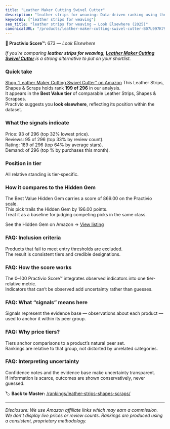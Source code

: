 ```yaml
---
title: "Leather Maker Cutting Swivel Cutter"
description: "leather strips for weaving: Data-driven ranking using the Practivio Score™. Positioned by quality, value, demand, findability, momentum."
keywords: ["leather strips for weaving"]
seo_title: "leather strips for weaving — Look Elsewhere (2025)"
canonicalURL: "/products/leather-maker-cutting-swivel-cutter-B07L997K79/"
---
```


**🚫 Practivio Score™:** 673 — _Look Elsewhere_


*If you're comparing **leather strips for weaving**, **[Leather Maker Cutting Swivel Cutter](https://www.amazon.com/dp/B07L997K79?tag=practivio-20)** is a strong alternative to put on your shortlist.*
### Quick take
[Shop “Leather Maker Cutting Swivel Cutter” on Amazon](https://www.amazon.com/dp/B07L997K79?tag=practivio-20)
This Leather Strips, Shapes & Scraps holds rank **199 of 296** in our analysis.  
It appears in the **Best Value tier** of comparable Leather Strips, Shapes & Scrapses.  
Practivio suggests you **look elsewhere**, reflecting its position within the dataset.

### What the signals indicate
Price: 93 of 296 (top 32% lowest price).  
Reviews: 95 of 296 (top 33% by review count).  
Rating: 189 of 296 (top 64% by average stars).  
Demand:  of 296 (top % by purchases this month).

### Position in tier
All relative standing is tier-specific.

### How it compares to the Hidden Gem
The Best Value Hidden Gem carries a score of 869.00 on the Practivio scale.  
This pick trails the Hidden Gem by 196.00 points.  
Treat it as a baseline for judging competing picks in the same class.  

See the Hidden Gem on Amazon → [View listing](https://www.amazon.com/dp/B0CF27WXNR?tag=practivio-20)

### FAQ: Inclusion criteria
Products that fail to meet entry thresholds are excluded.  
The result is consistent tiers and credible designations.

### FAQ: How the score works
The 0–100 Practivio Score™ integrates observed indicators into one tier-relative metric.  
Indicators that can’t be observed add uncertainty rather than guesses.

### FAQ: What “signals” means here
Signals represent the evidence base — observations about each product — used to anchor it within its peer group.

### FAQ: Why price tiers?
Tiers anchor comparisons to a product’s natural peer set.  
Rankings are relative to that group, not distorted by unrelated categories.

### FAQ: Interpreting uncertainty
Confidence notes and the evidence base make uncertainty transparent.  
If information is scarce, outcomes are shown conservatively, never guessed.


🏷️ **Back to Master:** [/rankings/leather-strips-shapes-scraps/](/rankings/leather-strips-shapes-scraps/)

---
_Disclosure: We use Amazon affiliate links which may earn a commission. We don’t display live prices or review counts. Rankings are produced using a consistent, proprietary methodology._
